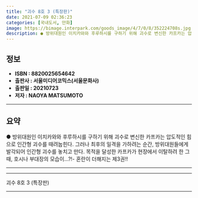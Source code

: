 ```yaml
---
title: "괴수 8호 3 (특장판)"
date: 2021-07-09 02:36:23
categories: [국내도서, 만화]
image: https://bimage.interpark.com/goods_image/4/7/0/8/352224708s.jpg
description: ● 방위대원인 이치카와와 후루하시를 구하기 위해 괴수로 변신한 카프카는 압도적인 힘으로 인간형 괴수를 때려눕힌다. 그러나 최후의 일격을 가하려는 순간, 방위대원들에게 발각되어 인간형 괴수를 놓치고 만다. 목적을 달성한 카프카가 현장에서 이탈하려 한 그때, 호시나 부대장의 모습이…?!-
---
```


## **정보**

- **ISBN : 8820025654642**
- **출판사 : 서울미디어코믹스(서울문화사)**
- **출판일 : 20210723**
- **저자 : NAOYA MATSUMOTO**

------



## **요약**

●  방위대원인 이치카와와 후루하시를 구하기 위해 괴수로 변신한 카프카는 압도적인 힘으로 인간형 괴수를 때려눕힌다. 그러나 최후의 일격을 가하려는 순간, 방위대원들에게 발각되어 인간형 괴수를 놓치고 만다. 목적을 달성한 카프카가 현장에서 이탈하려 한 그때, 호시나 부대장의 모습이…?!- 혼란이 더해지는 제3권!!

------



------


괴수 8호 3 (특장판) 

------


